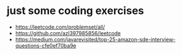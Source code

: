 # just some coding exercises

* https://leetcode.com/problemset/all/
* https://github.com/azl397985856/leetcode
* https://medium.com/javarevisited/top-25-amazon-sde-interview-questions-cfe0ef70ba9e

